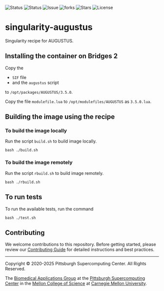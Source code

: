 ![Status](https://github.com/pscedu/singularity-augustus/actions/workflows/main.yml/badge.svg)
![Status](https://github.com/pscedu/singularity-augustus/actions/workflows/pretty.yml/badge.svg)
![Issue](https://img.shields.io/github/issues/pscedu/singularity-augustus)
![forks](https://img.shields.io/github/forks/pscedu/singularity-augustus)
![Stars](https://img.shields.io/github/stars/pscedu/singularity-augustus)
![License](https://img.shields.io/github/license/pscedu/singularity-augustus)

# singularity-augustus
Singularity recipe for AUGUSTUS.

## Installing the container on Bridges 2
Copy the

* `SIF` file
* and the `augustus` script

to `/opt/packages/AUGUSTUS/3.5.0`.

Copy the file `modulefile.lua` to `/opt/modulefiles/AUGUSTUS` as `3.5.0.lua`.

## Building the image using the recipe
### To build the image locally
Run the script `build.sh` to build image locally.

```
bash ./build.sh
```

### To build the image remotely
Run the script `rbuild.sh` to build image remotely.

```
bash ./rbuild.sh
```

## To run tests
To run the available tests, run the command

```
bash ./test.sh
```

## Contributing
We welcome contributions to this repository. Before getting started, please review our [Contributing Guide](https://raw.githubusercontent.com/pscedu/singularity-report/refs/heads/main/CONTRIBUTING.md) for detailed instructions and best practices.

---
Copyright © 2020-2025 Pittsburgh Supercomputing Center. All Rights Reserved.

The [Biomedical Applications Group](https://www.psc.edu/biomedical-applications/) at the [Pittsburgh Supercomputing Center](http://www.psc.edu) in the [Mellon College of Science](https://www.cmu.edu/mcs/) at [Carnegie Mellon University](http://www.cmu.edu).

